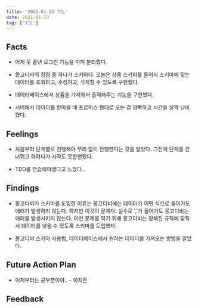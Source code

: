 ```yaml
---
title: '2021-01-23 TIL'
date: 2021-01-23
tag: ['TIL']
---
```


## Facts

- 어제 못 끝낸 로그인 기능을 마저 분리했다.

- 몽고디비의 장점 중 하나가 스키마다. 오늘은 상품 스키마를 들어서 스키마에 맞는 데이터를 조회하고, 수정하고, 삭제할 수 있도록 구현했다.

- 데이터베이스에서 상품을 가져와서 출력해주는 기능을 구현했다.

- 서버에서 데이터를 받아올 때 프로미스 형태로 오는 걸 깜빡하고 시간을 살짝 낭비했다.

## Feelings

- 처음부터 단계별로 진행해야 무리 없이 진행한다는 것을 알았다. 그전에 단계를 건너뛰고 하려다가 시작도 못할뻔했다.

- TDD를 연습해야겠다고 느꼈다..

## Findings

- 몽고디비가 스키마를 도입한 이유는 몽고디비에는 데이터가 어떤 식으로 들어가도 에러가 발생하지 않는다. 하지만 이것이 문제다. 실수로 ','가 들어가도 몽고디비는 에러를 발생시키지 않는다. 이런 문제를 막기 위해 몽고디비는 정해진 규칙에 맞춰서 데이터를 넣을 수 있도록 스키마를 도입했다.

- 몽고디비 스키마 사용법, 데이터베이스에서 원하는 데이터를 가져오는 방법을 알았다.

## Future Action Plan

- 이제부터는 공부뿐이야.. - 이지존

## Feedback
